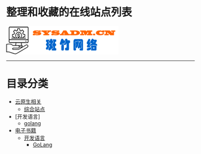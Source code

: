 # 整理和收藏的在线站点列表

<a href="https://www.sysadm.cn" target="_blank"><img src="./images/sysadm.png"></a>

---
# 目录分类 
- [云原生相关](./cloudnative.md)
  - <a href="cloudnative.md#genernal" target="_self">综合站点</a>
- [开发语言]
  - [golang](./golang.md)
- [电子书籍](./book.md)
  - [开发语言](./book.md#language)
    - [GoLang](./book.md#golang)